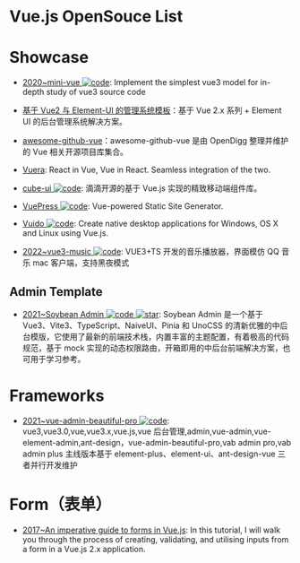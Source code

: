 # Vue.js OpenSouce List

# Showcase

- [2020~mini-vue ![code](https://ng-tech.icu/assets/code.svg)](https://github.com/cuixiaorui/mini-vue): Implement the simplest vue3 model for in-depth study of vue3 source code

- [基于 Vue2 与 Element-UI 的管理系统模板](https://github.com/lin-xin/manage-system)：基于 Vue 2.x 系列 + Element UI 的后台管理系统解决方案。

- [awesome-github-vue](https://github.com/opendigg/awesome-github-vue)：awesome-github-vue 是由 OpenDigg 整理并维护的 Vue 相关开源项目库集合。

- [Vuera](https://parg.co/UmA): React in Vue, Vue in React. Seamless integration of the two.

- [cube-ui ![code](https://ng-tech.icu/assets/code.svg)](https://didi.github.io/cube-ui/#/zh-CN): 滴滴开源的基于 Vue.js 实现的精致移动端组件库。

- [VuePress ![code](https://ng-tech.icu/assets/code.svg)](https://vuepress.vuejs.org/): Vue-powered Static Site Generator.

- [Vuido ![code](https://ng-tech.icu/assets/code.svg)](https://github.com/mimecorg/vuido): Create native desktop applications for Windows, OS X and Linux using Vue.js.

- [2022~vue3-music ![code](https://ng-tech.icu/assets/code.svg)](https://github.com/SmallRuralDog/vue3-music): VUE3+TS 开发的音乐播放器，界面模仿 QQ 音乐 mac 客户端，支持黑夜模式

## Admin Template

- [2021~Soybean Admin ![code](https://ng-tech.icu/assets/code.svg) ![star](https://img.shields.io/github/stars/honghuangdc/soybean-admin)](https://github.com/honghuangdc/soybean-admin): Soybean Admin 是一个基于 Vue3、Vite3、TypeScript、NaiveUI、Pinia 和 UnoCSS 的清新优雅的中后台模版，它使用了最新的前端技术栈，内置丰富的主题配置，有着极高的代码规范，基于 mock 实现的动态权限路由，开箱即用的中后台前端解决方案，也可用于学习参考。

# Frameworks

- [2021~vue-admin-beautiful-pro ![code](https://ng-tech.icu/assets/code.svg)](https://github.com/chuzhixin/vue-admin-beautiful-pro): vue3,vue3.0,vue,vue3.x,vue.js,vue 后台管理,admin,vue-admin,vue-element-admin,ant-design，vue-admin-beautiful-pro,vab admin pro,vab admin plus 主线版本基于 element-plus、element-ui、ant-design-vue 三者并行开发维护

# Form（表单）

- [2017~An imperative guide to forms in Vue.js](https://parg.co/UGT): In this tutorial, I will walk you through the process of creating, validating, and utilising inputs from a form in a Vue.js 2.x application.
